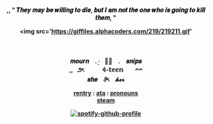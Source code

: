 <div align='center'> 
 <b> ,, " 𝑻𝒉𝒆𝒚 𝒎𝒂𝒚 𝒃𝒆 𝒘𝒊𝒍𝒍𝒊𝒏𝒈 𝒕𝒐 𝒅𝒊𝒆, 𝒃𝒖𝒕 𝑰 𝒂𝒎 𝒏𝒐𝒕 𝒕𝒉𝒆 𝒐𝒏𝒆 𝒘𝒉𝒐 𝒊𝒔 𝒈𝒐𝒊𝒏𝒈 𝒕𝒐 𝒌𝒊𝒍𝒍 𝒕𝒉𝒆𝒎, " <br>
  
 <img src='https://giffiles.alphacoders.com/219/219211.gif'

   <br>　　<br>
<b> 𝒎𝒐𝒖𝒓𝒏　. ·͙⠀𖧧̣̥⠀ .　𝒔𝒏𝒊𝒑𝒔 <br>
  <b> ,, ‎ ‎ ౨ৎ　　　𝟜-𝕥𝕖𝕖𝕟　　ᴖᴖ <br>
  <b> 𝒔𝒉𝒆　𝜗ৎ　𝓱𝓮𝓻 <br>

 
 <a href="https://rentry.co/artoriasdotcom">rentry</a> : <a href="https://mourn.atabook.org">ata</a> : <a href="https://en.pronouns.page/@wolfknight">pronouns</a>
<br><a href="https://steamcommunity.com/profiles/76561199478007567/">steam</a><br>

<a>[![spotify-github-profile](https://spotify-github-profile.kittinanx.com/api/view?uid=4c896szxutrf5al0jz5t36o0j&cover_image=true&theme=natemoo-re&show_offline=false&background_color=121212&interchange=false&bar_color=839295&bar_color_cover=false)](https://github.com/kittinan/spotify-github-profile)</a>

